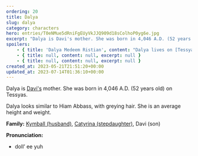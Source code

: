 ```yaml
---
ordering: 20
title: Dalya
slug: dalya
category: characters
hero: entries/T0eNMue5dRniFgEUyVkJJQ909d18sColhoP0yg6e.jpg
excerpt: "Dalya is Davi's mother. She was born in 4,046 A.D. (52 years old) on Tessyas.\nDalya looks similar to..."
spoilers:
    - { title: 'Dalya Medeem Ristian', content: "Dalya lives on [Tessyas](/category/planets-cities/tessyas). It is unclear what her current occupation is, but she previously home-schooled her children. She was born in 4,046 A.D. (52 years old) on Tessyas.\r\n\r\nShe is not [Cat's](/category/characters/cat) mother, only [Davi's](/category/characters/davi). Though she initially indicated that Cat's notes were destroyed, [Mary](/category/characters/mary) witnessed her retrieving them from an unknown location in the backyard of the Ristian home. Dalya admitted to lying, choosing to conceal the truth of Cat's notes, and gave the collection to Mary. During this interaction, Mary noted a placard reading, \"Ristian & Medeem Family Heirlooms,\" implying that Dalya's middle and/or maiden name is Medeem.\r\n\r\nDalya looks similar to Hiam Abbass, with greying hair. She is an average height and weight.\r\n\r\n**Family:** [Kymball (husband)](/category/characters/kymball), Catyrina (stepdaughter, deceased), Davi (son)\r\n\r\n**Pronunciation:**\r\n- doll’ ee yuh\r\n- riss’ tee en", excerpt: 'Dalya lives on Tessyas. It is unclear what her current occupation is, but she previously home-school...' }
    - { title: null, content: null, excerpt: null }
    - { title: null, content: null, excerpt: null }
created_at: 2023-05-21T21:51:20+00:00
updated_at: 2023-07-14T01:36:10+00:00
---
```

Dalya is [Davi's](/category/characters/davi) mother. She was born in 4,046 A.D. (52 years old) on Tessyas.

Dalya looks similar to Hiam Abbass, with greying hair. She is an average height and weight.

**Family:** [Kymball (husband)](/category/characters/kymball), [Catyrina (stepdaughter)](/category/characters/cat), Davi (son)

**Pronunciation:**
- doll’ ee yuh